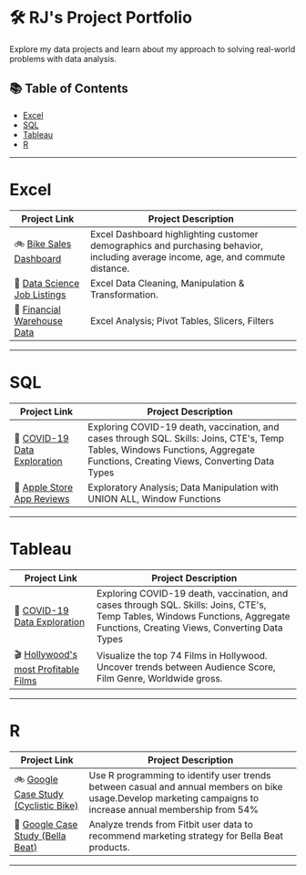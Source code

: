 # 🛠 RJ's Project Portfolio

Explore my data projects and learn about my approach to solving real-world problems with data analysis.

## 📚 Table of Contents
- [Excel](#excel)
- [SQL](#sql)
- [Tableau](#tableau)
- [R](#r)

***

# Excel

| Project Link | Project Description | 
|---|---|
|🚲 [Bike Sales Dashboard](https://github.com/reyyeezy/bike-sales-dashboard-excel)| Excel Dashboard highlighting customer demographics and purchasing behavior, including average income, age, and commute distance.|
|🧼 [Data Science Job Listings](https://github.com/reyyeezy/ds_job_listing_excel)| Excel Data Cleaning, Manipulation & Transformation.
|👟 [Financial Warehouse Data](https://github.com/reyyeezy/warehouse_financial_data) | Excel Analysis; Pivot Tables, Slicers, Filters |

***

# SQL

| Project Link | Project Description | 
|---|---|
|💊 [COVID-19 Data Exploration](https://github.com/reyyeezy/covid19-data-exploration) | Exploring COVID-19 death, vaccination, and cases through SQL. Skills: Joins, CTE's, Temp Tables, Windows Functions, Aggregate Functions, Creating Views, Converting Data Types|
|🍎 [Apple Store App Reviews](https://github.com/reyyeezy/apple_store_ratings/tree/main) | Exploratory Analysis; Data Manipulation with UNION ALL, Window Functions |

***

# Tableau

| Project Link | Project Description | 
|---|---|
|💉 [COVID-19 Data Exploration](https://public.tableau.com/app/profile/jeffrey.david/viz/COVID-19Dashboard_16739315695520/Dashboard1) | Exploring COVID-19 death, vaccination, and cases through SQL. Skills: Joins, CTE's, Temp Tables, Windows Functions, Aggregate Functions, Creating Views, Converting Data Types|
|🎬 [Hollywood's most Profitable Films](https://public.tableau.com/app/profile/jeffrey.david/viz/HollywoodsMostProfitable_16803245086600/Dashboard1) | Visualize the top 74 Films in Hollywood. Uncover trends between Audience Score, Film Genre, Worldwide gross.

***

# R

| Project Link | Project Description | 
|---|---|
|🚲 [Google Case Study (Cyclistic Bike)](https://www.kaggle.com/code/rjeffreydavid/cyclistic-bike-share-case-study) | Use R programming to identify user trends between casual and annual members on bike usage.Develop marketing campaigns to increase annual membership from 54% |
|💪 [Google Case Study (Bella Beat)](https://www.kaggle.com/code/rjeffreydavid/bellabeat-data-analysis-in-r) | Analyze trends from Fitbit user data to recommend marketing strategy for Bella Beat products.

***
